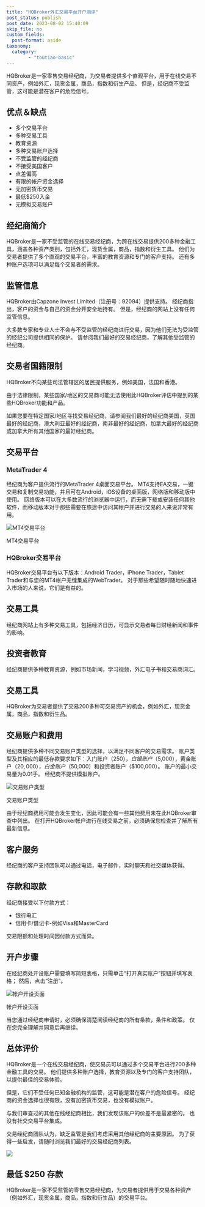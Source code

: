 ```yaml
---
title: "HQBroker外汇交易平台开户测评"
post_status: publish
post_date: 2023-08-02 15:40:09
skip_file: no
custom_fields: 
  post-format: aside
taxonomy:
  category:
        - "toutiao-basic"
---
```


HQBroker是一家零售交易经纪商，为交易者提供多个直观平台，用于在线交易不同资产，例如外汇，现货金属，商品，指数和衍生产品。 但是，经纪商不受监管，这可能是潜在客户的危险信号。

## 优点＆缺点

- 多个交易平台
- 多种交易工具
- 教育资源
- 多种交易账户选择
- 不受监管的经纪商
- 不接受美国客户
- 点差偏高
- 有限的帐户资金选择
- 无加密货币交易
- 最低$250入金
- 无模拟交易账户

## 经纪商简介

HQBroker是一家不受监管的在线交易经纪商，为跨在线交易提供200多种金融工具，涵盖各种资产类别，包括外汇，现货金属，商品，指数和衍生工具。 他们为交易者提供了多个直观的交易平台，丰富的教育资源和专门的客户支持。 还有多种账户选项可以满足每个交易者的需求。

## 监管信息

HQBroker由Capzone Invest Limited（注册号：92094）提供支持。 经纪商指出，客户的资金与自己的资金分开安全地持有。 但是，经纪商的网站上没有任何监管信息。

大多数专家和专业人士不会与不受监管的经纪商进行交易，因为他们无法为受监管的经纪公司提供相同的保护。 请参阅我们最好的交易经纪商，了解其他受监管的经纪商。

## 交易者国籍限制

HQBroker不向某些司法管辖区的居民提供服务，例如美国，法国和香港。

由于法律限制，某些国家/地区的交易商可能无法使用此HQBroker评估中提到的某些HQBroker功能和产品。

如果您要在特定国家/地区寻找交易经纪商，请参阅我们最好的经纪商美国，英国最好的经纪商，澳大利亚最好的经纪商，南非最好的经纪商，加拿大最好的经纪商或加拿大所有其他国家的最好经纪商。

## 交易平台

### MetaTrader 4

经纪商为客户提供流行的MetaTrader 4桌面交易平台。 MT4支持EA交易，一键交易和复制交易功能，并且可在Android，iOS设备的桌面版，网络版和移动版中使用。 网络版本可以在大多数流行的浏览器中运行，而无需下载或安装任何其他软件，而移动版本对于那些需要在旅途中访问其帐户并进行交易的人来说非常有用。

![MT4交易平台](https://cdn.fendou.la/funstoutiao/2020/11/HQBroker-Review-MT4-Platform-.jpg "MT4交易平台")

MT4交易平台

### HQBroker交易平台

HQBroker交易平台有以下版本：Android Trader，iPhone Trader，Tablet Trader和与您的MT4帐户无缝集成的WebTrader。 对于那些希望随时随地快速进入市场的人来说，它们是有益的。

## 交易工具

经纪商网站上有多种交易工具，包括经济日历，可显示交易者每日财经新闻和事件的影响。

## 投资者教育

经纪商提供多种教育资源，例如市场新闻，学习视频，外汇电子书和交易商词汇。

## 交易工具

HQBroker为交易者提供了交易200多种可交易资产的机会，例如外汇，现货金属，商品，指数和衍生品。

## 交易账户和费用

经纪商提供多种不同交易账户类型的选择，以满足不同客户的交易需求。 账户类型及其相应的最低存款要求如下：入门账户（$250），白银账户（$5,000），黄金账户（$20,000），白金账户（$50,000）和投资者账户（$100,000）。 账户的最小交易量为0.01手。 经纪商不提供模拟账户。

![交易账户类型](https://cdn.fendou.la/funstoutiao/2020/11/HQBroker-Review-Account-Types-1024x259.jpg "交易账户类型")

交易账户类型

由于经纪商费用可能会发生变化，因此可能会有一些其他费用未在此HQBroker审查中列出。 在打开HQBroker帐户进行在线交易之前，必须确保您检查并了解所有最新信息。

## 客户服务

经纪商的客户支持团队可以通过电话，电子邮件，实时聊天和社交媒体获得。

## 存款和取款

经纪商接受以下付款方式：

- 银行电汇
- 信用卡/借记卡-例如Visa和MasterCard

交易限额和处理时间因付款方式而异。

## 开户步骤

在经纪商处开设账户需要填写简短表格，只需单击“打开真实账户”按钮并填写表格； 然后，点击“注册”。

![帐户开设页面](https://cdn.fendou.la/funstoutiao/2020/11/HQBroker-Review-Account-Opening-Page-270x1024.jpg "帐户开设页面")

帐户开设页面

当您通过经纪商申请时，必须确保清楚阅读经纪商的所有条款，条件和政策。 仅在您完全理解并同意后再继续。

## 总体评价

HQBroker是一个在线交易经纪商，使交易员可以通过多个交易平台进行200多种金融工具的交易。 他们提供多种账户选择，教育资源以及专门的客户支持团队，以提供最佳的交易体验。

但是，它们不受任何已知金融机构的监管，这可能是潜在客户的危险信号。 经纪商的资金选择也很有限，没有加密货币交易，也没有模拟账户。

与我们审查过的其他在线经纪商相比，我们发现该账户的价差不是最紧密的。 也没有社交交易平台集成。

交易经纪商团队认为，缺乏监管是我们考虑采用其他经纪商的主要原因。 为了获得一些启发，请随时浏览我们最好的交易经纪商列表。

![](https://cdn.fendou.la/funstoutiao/2020/11/HQBroker-Logo.png)

## 最低 $250 存款

HQBroker是一家不受监管的零售交易经纪商，为交易者提供用于交易各种资产（例如外汇，现货金属，商品，指数和衍生品）的交易平台。
